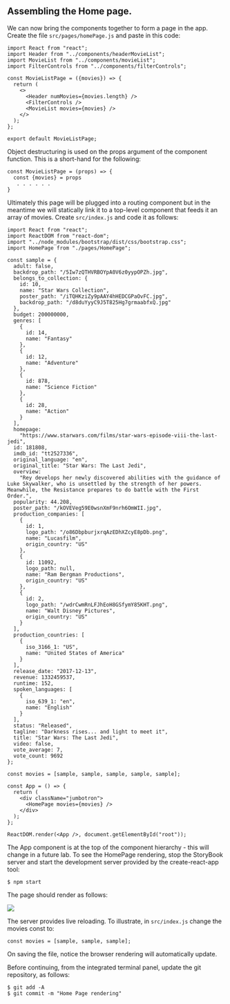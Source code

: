 ## Assembling the Home page.

We can now bring the components together to form a page in the app. Create the file `src/pages/homePage.js` and paste in this code:
~~~
import React from "react";
import Header from "../components/headerMovieList";
import MovieList from "../components/movieList";
import FilterControls from "../components/filterControls";

const MovieListPage = ({movies}) => {
  return (
    <>
      <Header numMovies={movies.length} />
      <FilterControls />
      <MovieList movies={movies} />
    </>
  );
};

export default MovieListPage;
~~~
Object destructuring is used on the props argument of the component function. This is a short-hand for the following:
~~~
const MovieListPage = (props) => {
  const {movies} = props
   . . . . . . 
}
~~~

Ultimately this page will be plugged into a routing component but in the meantime we will statically link it to a top-level component that feeds it an array of movies. Create `src/index.js` and code it as follows:
~~~
import React from "react";
import ReactDOM from "react-dom";
import "../node_modules/bootstrap/dist/css/bootstrap.css";
import HomePage from "./pages/HomePage";

const sample = {
  adult: false,
  backdrop_path: "/5Iw7zQTHVRBOYpA0V6z0yypOPZh.jpg",
  belongs_to_collection: {
    id: 10,
    name: "Star Wars Collection",
    poster_path: "/iTQHKziZy9pAAY4hHEDCGPaOvFC.jpg",
    backdrop_path: "/d8duYyyC9J5T825Hg7grmaabfxQ.jpg"
  },
  budget: 200000000,
  genres: [
    {
      id: 14,
      name: "Fantasy"
    },
    {
      id: 12,
      name: "Adventure"
    },
    {
      id: 878,
      name: "Science Fiction"
    },
    {
      id: 28,
      name: "Action"
    }
  ],
  homepage:
    "https://www.starwars.com/films/star-wars-episode-viii-the-last-jedi",
  id: 181808,
  imdb_id: "tt2527336",
  original_language: "en",
  original_title: "Star Wars: The Last Jedi",
  overview:
    "Rey develops her newly discovered abilities with the guidance of Luke Skywalker, who is unsettled by the strength of her powers. Meanwhile, the Resistance prepares to do battle with the First Order.",
  popularity: 44.208,
  poster_path: "/kOVEVeg59E0wsnXmF9nrh6OmWII.jpg",
  production_companies: [
    {
      id: 1,
      logo_path: "/o86DbpburjxrqAzEDhXZcyE8pDb.png",
      name: "Lucasfilm",
      origin_country: "US"
    },
    {
      id: 11092,
      logo_path: null,
      name: "Ram Bergman Productions",
      origin_country: "US"
    },
    {
      id: 2,
      logo_path: "/wdrCwmRnLFJhEoH8GSfymY85KHT.png",
      name: "Walt Disney Pictures",
      origin_country: "US"
    }
  ],
  production_countries: [
    {
      iso_3166_1: "US",
      name: "United States of America"
    }
  ],
  release_date: "2017-12-13",
  revenue: 1332459537,
  runtime: 152,
  spoken_languages: [
    {
      iso_639_1: "en",
      name: "English"
    }
  ],
  status: "Released",
  tagline: "Darkness rises... and light to meet it",
  title: "Star Wars: The Last Jedi",
  video: false,
  vote_average: 7,
  vote_count: 9692
};

const movies = [sample, sample, sample, sample, sample];

const App = () => {
  return (
    <div className="jumbotron">
      <HomePage movies={movies} />
    </div>
  );
};

ReactDOM.render(<App />, document.getElementById("root"));
~~~
The App component is at the top of the component hierarchy - this will change in a future lab. To see the HomePage rendering, stop the StoryBook server and start the development server provided by the create-react-app tool:
~~~
$ npm start
~~~
The page should render as follows:

![][homepage]

The server provides live reloading. To illustrate, in `src/index.js` change the movies const to:
~~~
const movies = [sample, sample, sample];
~~~
On saving the file, notice the browser rendering will automatically update.

Before continuing, from the integrated terminal panel, update the git repository, as follows:
~~~ 
$ git add -A
$ git commit -m "Home Page rendering"
~~~

[homepage]: ./img/homepage.png
